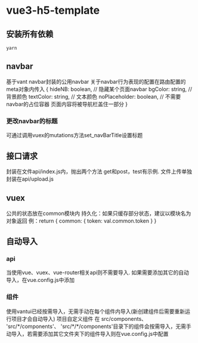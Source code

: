 # vue3-h5-template

## 安装所有依赖
```
yarn
```
## navbar
基于vant navbar封装的公用navbar
关于navbar行为表现的配置在路由配置的meta对象内传入
{
  hideNB: boolean, // 隐藏某个页面navbar
  bgColor: string, // 背景颜色
  textColor: string, // 文本颜色
  noPlaceholder: boolean, // 不需要navbar的占位容器 页面内容将被导航栏盖住一部分
}
### 更改navbar的标题
可通过调用vuex的mutations方法set_navBarTitle设置标题

## 接口请求
封装在文件api/index.js内，抛出两个方法 get和post，test有示例. 
文件上传单独封装在api/upload.js

## vuex
公共的状态放在common模块内
持久化：如果只缓存部分状态，建议以模块名为对象返回 例：return { common: { token: val.common.token } }

## 自动导入
### api
当使用vue、vuex、vue-router相关api则不需要导入. 如果需要添加其它的自动导入，在vue.config.js中添加
### 组件
使用vantui已经按需导入，无需手动在每个组件内导入(新创建组件后需要重新运行项目才会自动导入)
项目自定义组件 在 src/components、 'src/\*/components'、 'src/\*/\*/components'目录下的组件会按需导入，无需手动导入，若需要添加其它文件夹下的组件导入则在vue.config.js中配置
